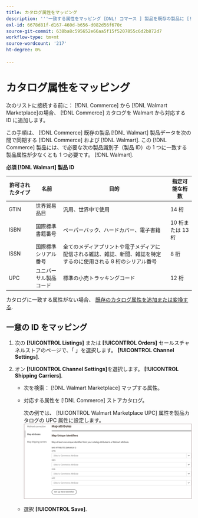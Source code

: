 ```yaml
---
title: カタログ属性をマッピング
description: '''一致する属性をマッピング [DNL! コマース ] 製品を既存の製品に [!DNL Walmart Marketplace] リストと同期，データ間 [!DNL Channel Manager] および [!DNL Walmart].`'
exl-id: 6678d81f-d167-460d-b656-d082d56f670c
source-git-commit: 638ba8c595652e66aa5f15f5207855c6d2b872d7
workflow-type: tm+mt
source-wordcount: '217'
ht-degree: 0%

---
```


# カタログ属性をマッピング

次のリストに接続する前に： [!DNL Commerce] から [!DNL Walmart Marketplace]の場合、 [!DNL Commerce] カタログを Walmart から対応する ID に追加します。

この手順は、 [!DNL Commerce] 既存の製品 [!DNL Walmart] 製品データを次の間で同期する [!DNL Commerce] および [!DNL Walmart]. この [!DNL Commerce] 製品には、で必要な次の製品識別子（製品 ID）の 1 つに一致する製品属性が少なくとも 1 つ必要です。 [!DNL Walmart].

**必須 [!DNL Walmart] 製品 ID**

| **許可されたタイプ** | **名前** | **目的** | **指定可能な桁数** |
|-------------------|--------------------------------------|--------------------------------------------------------------------------------------------------------------------------------------------------|-----------------------|
| GTIN | 世界貿易品目 | 汎用、世界中で使用 | 14 桁 |
| ISBN | 国際標準書籍番号 | ペーパーバック、ハードカバー、電子書籍 | 10 桁または 13 桁 |
| ISSN | 国際標準シリアル番号 | 全てのメディアプリントや電子メディアに配信される雑誌、雑誌、新聞、雑誌を特定するのに使用される 8 桁のシリアル番号 | 8 桁 |
| UPC | ユニバーサル製品コード | 標準の小売トラッキングコード | 12 桁 |

カタログに一致する属性がない場合、 [既存のカタログ属性を追加または変換する](https://docs.magento.com/user-guide/catalog/product-attributes.html).

## 一意の ID をマッピング

1. 次の **[!UICONTROL Listings]** または **[!UICONTROL Orders]** セールスチャネルストアのページで、「 」を選択します。 **[!UICONTROL Channel Settings]**.

1. オン **[!UICONTROL Channel Settings]**&#x200B;を選択します。 **[!UICONTROL Shipping Carriers]**.

   - 次を検索： [!DNL Walmart Marketplace] マップする属性。

   - 対応する属性を [!DNL Commerce] ストアカタログ。

      次の例では、 [!UICONTROL Walmart Marketplace UPC] 属性を製品カタログの UPC 属性に設定します。
   ![製品一致条件の属性をマッピング](assets/products-map-attributes-for-match.png)

   - 選択 **[!UICONTROL Save]**.


